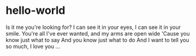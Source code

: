 # hello-world
Is it me you're looking for? I can see it in your eyes, I can see it in your smile.
You're all I've ever wanted, and my arms are open wide
'Cause you know just what to say
And you know just what to do
And I want to tell you so much, I love you ...
